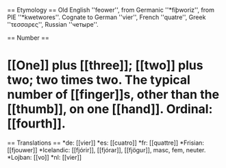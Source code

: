 == Etymology ==
Old English ''feower'', from Germanic ''*fiþworiz'', from PIE ''*kwetwores''. Cognate to German ''vier'', French ''quatre'', Greek ''τεσσαρες'', Russian ''четыре''.

== Number ==
# [[One]] plus [[three]]; [[two]] plus two; two times two. The typical number of [[finger]]s, other than the [[thumb]], on one [[hand]]. Ordinal: [[fourth]].

== Translations ==
*de: [[vier]]
*es: [[cuatro]]
*fr: [[quattre]]
*Frisian: [[fjouwer]]
*Icelandic: [[fjórir]], [[fjórar]], [[fjögur]], masc, fem, neuter.
*Lojban: [[vo]]
*nl: [[vier]]